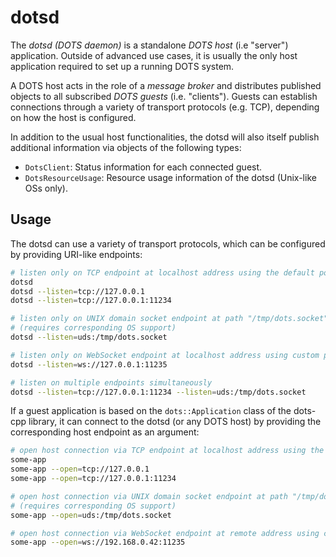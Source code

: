 # dotsd

The *dotsd (DOTS daemon)* is a standalone *DOTS host* (i.e "server") application. Outside of advanced use cases, it is usually the only host application required to set up a running DOTS system.

A DOTS host acts in the role of a *message broker* and distributes published objects to all subscribed *DOTS guests* (i.e. "clients"). Guests can establish connections through a variety of transport protocols (e.g. TCP), depending on how the host is configured.

In addition to the usual host functionalities, the dotsd will also itself publish additional information via objects of the following types:
*  `DotsClient`: Status information for each connected guest.
*  `DotsResourceUsage`: Resource usage information of the dotsd (Unix-like OSs only).

## Usage

The dotsd can use a variety of transport protocols, which can be configured by providing URI-like endpoints:

```sh
# listen only on TCP endpoint at localhost address using the default port
dotsd
dotsd --listen=tcp://127.0.0.1
dotsd --listen=tcp://127.0.0.1:11234

# listen only on UNIX domain socket endpoint at path "/tmp/dots.socket"
# (requires corresponding OS support)
dotsd --listen=uds:/tmp/dots.socket

# listen only on WebSocket endpoint at localhost address using custom port
dotsd --listen=ws://127.0.0.1:11235

# listen on multiple endpoints simultaneously
dotsd --listen=tcp://127.0.0.1:11234 --listen=uds:/tmp/dots.socket
```

If a guest application is based on the `dots::Application` class of the dots-cpp library, it can connect to the dotsd (or any DOTS host) by providing the corresponding host endpoint as an argument:

```sh
# open host connection via TCP endpoint at localhost address using the default port
some-app
some-app --open=tcp://127.0.0.1
some-app --open=tcp://127.0.0.1:11234

# open host connection via UNIX domain socket endpoint at path "/tmp/dots.socket"
# (requires corresponding OS support)
some-app --open=uds:/tmp/dots.socket

# open host connection via WebSocket endpoint at remote address using custom port
some-app --open=ws://192.168.0.42:11235
```
